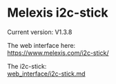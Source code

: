 # Melexis i2c-stick

Current version: V1.3.8

The web interface here:  
https://www.melexis.com/i2c-stick/

The i2c-stick:  
[web_interface/i2c-stick.md](web_interface/i2c-stick.md)


